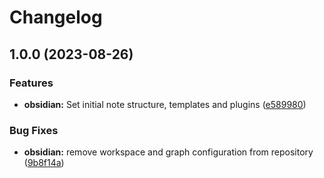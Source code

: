 # Changelog

## 1.0.0 (2023-08-26)


### Features

* **obsidian:** Set initial note structure, templates and plugins ([e589980](https://github.com/simao-ferreira/obsidian-template/commit/e589980e3d4924304fa75c402f300ef82573c09d))


### Bug Fixes

* **obsidian:** remove workspace and graph configuration from repository ([9b8f14a](https://github.com/simao-ferreira/obsidian-template/commit/9b8f14af5d3b49821573267d78a28e1a833f8e28))
